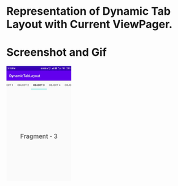 # Representation of Dynamic Tab Layout with Current ViewPager.

# Screenshot and Gif

<img src="app/src/main/res/drawable/tablayout.jpg" height="300em" />